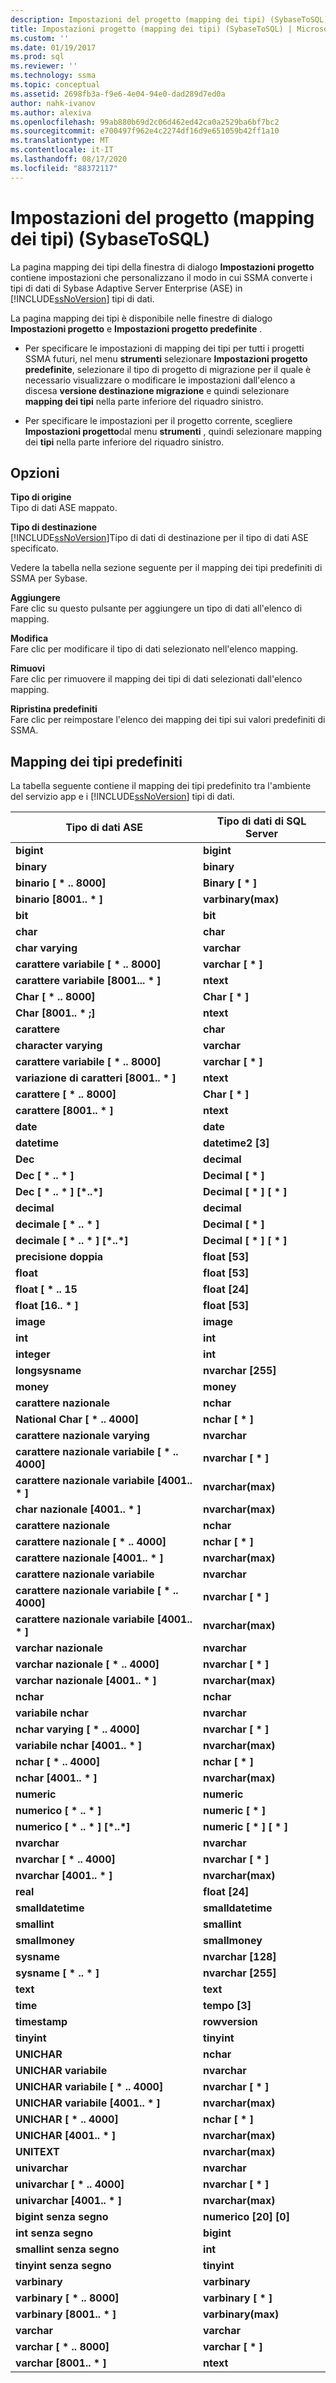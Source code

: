 ```yaml
---
description: Impostazioni del progetto (mapping dei tipi) (SybaseToSQL)
title: Impostazioni progetto (mapping dei tipi) (SybaseToSQL) | Microsoft Docs
ms.custom: ''
ms.date: 01/19/2017
ms.prod: sql
ms.reviewer: ''
ms.technology: ssma
ms.topic: conceptual
ms.assetid: 2698fb3a-f9e6-4e04-94e0-dad289d7ed0a
author: nahk-ivanov
ms.author: alexiva
ms.openlocfilehash: 99ab880b69d2c06d462ed42ca0a2529ba6bf7bc2
ms.sourcegitcommit: e700497f962e4c2274df16d9e651059b42ff1a10
ms.translationtype: MT
ms.contentlocale: it-IT
ms.lasthandoff: 08/17/2020
ms.locfileid: "88372117"
---
```

# <a name="project-settings-type-mapping-sybasetosql"></a>Impostazioni del progetto (mapping dei tipi) (SybaseToSQL)
La pagina mapping dei tipi della finestra di dialogo **Impostazioni progetto** contiene impostazioni che personalizzano il modo in cui SSMA converte i tipi di dati di Sybase Adaptive Server Enterprise (ASE) in [!INCLUDE[ssNoVersion](../../includes/ssnoversion-md.md)] tipi di dati.  
  
La pagina mapping dei tipi è disponibile nelle finestre di dialogo **Impostazioni progetto** e **Impostazioni progetto predefinite** .  
  
-   Per specificare le impostazioni di mapping dei tipi per tutti i progetti SSMA futuri, nel menu **strumenti** selezionare **Impostazioni progetto predefinite**, selezionare il tipo di progetto di migrazione per il quale è necessario visualizzare o modificare le impostazioni dall'elenco a discesa **versione destinazione migrazione** e quindi selezionare **mapping dei tipi** nella parte inferiore del riquadro sinistro.  
  
-   Per specificare le impostazioni per il progetto corrente, scegliere **Impostazioni progetto**dal menu **strumenti** , quindi selezionare mapping dei **tipi** nella parte inferiore del riquadro sinistro.  
  
## <a name="options"></a>Opzioni  
**Tipo di origine**  
Tipo di dati ASE mappato.  
  
**Tipo di destinazione**  
[!INCLUDE[ssNoVersion](../../includes/ssnoversion-md.md)]Tipo di dati di destinazione per il tipo di dati ASE specificato.  
  
Vedere la tabella nella sezione seguente per il mapping dei tipi predefiniti di SSMA per Sybase.  
  
**Aggiungere**  
Fare clic su questo pulsante per aggiungere un tipo di dati all'elenco di mapping.  
  
**Modifica**  
Fare clic per modificare il tipo di dati selezionato nell'elenco mapping.  
  
**Rimuovi**  
Fare clic per rimuovere il mapping dei tipi di dati selezionati dall'elenco mapping.  
  
**Ripristina predefiniti**  
Fare clic per reimpostare l'elenco dei mapping dei tipi sui valori predefiniti di SSMA.  
  
## <a name="default-type-mapping"></a>Mapping dei tipi predefiniti  
La tabella seguente contiene il mapping dei tipi predefinito tra l'ambiente del servizio app e i [!INCLUDE[ssNoVersion](../../includes/ssnoversion-md.md)] tipi di dati.  
  
|Tipo di dati ASE|Tipo di dati di SQL Server|  
|-----------------|------------------------|  
|**bigint**|**bigint**|  
|**binary**|**binary**|  
|**binario [ \* .. 8000]**|**Binary [ \* ]**|  
|**binario [8001.. \* ]**|**varbinary(max)**|  
|**bit**|**bit**|  
|**char**|**char**|  
|**char varying**|**varchar**|  
|**carattere variabile [ \* .. 8000]**|**varchar [ \* ]**|  
|**carattere variabile [8001... \* ]**|**ntext**|  
|**Char [ \* .. 8000]**|**Char [ \* ]**|  
|**Char [8001.. \* ;]**|**ntext**|  
|**carattere**|**char**|  
|**character varying**|**varchar**|  
|**carattere variabile [ \* .. 8000]**|**varchar [ \* ]**|  
|**variazione di caratteri [8001.. \* ]**|**ntext**|  
|**carattere [ \* .. 8000]**|**Char [ \* ]**|  
|**carattere [8001.. \* ]**|**ntext**|  
|**date**|**date**|  
|**datetime**|**datetime2 [3]**|  
|**Dec**|**decimal**|  
|**Dec [ \* .. \* ]**|**Decimal [ \* ]**|  
|**Dec [ \* .. \* ] [\*..\*]**|**Decimal [ \* ] [ \* ]**|  
|**decimal**|**decimal**|  
|**decimale [ \* .. \* ]**|**Decimal [ \* ]**|  
|**decimale [ \* .. \* ] [\*..\*]**|**Decimal [ \* ] [ \* ]**|  
|**precisione doppia**|**float [53]**|  
|**float**|**float [53]**|  
|**float [ \* .. 15**|**float [24]**|  
|**float [16.. \* ]**|**float [53]**|  
|**image**|**image**|  
|**int**|**int**|  
|**integer**|**int**|  
|**longsysname**|**nvarchar [255]**|  
|**money**|**money**|  
|**carattere nazionale**|**nchar**|  
|**National Char [ \* .. 4000]**|**nchar [ \* ]**|  
|**carattere nazionale varying**|**nvarchar**|  
|**carattere nazionale variabile [ \* .. 4000]**|**nvarchar [ \* ]**|  
|**carattere nazionale variabile [4001.. \* ]**|**nvarchar(max)**|  
|**char nazionale [4001.. \* ]**|**nvarchar(max)**|  
|**carattere nazionale**|**nchar**|  
|**carattere nazionale [ \* .. 4000]**|**nchar [ \* ]**|  
|**carattere nazionale [4001.. \* ]**|**nvarchar(max)**|  
|**carattere nazionale variabile**|**nvarchar**|  
|**carattere nazionale variabile [ \* .. 4000]**|**nvarchar [ \* ]**|  
|**carattere nazionale variabile [4001.. \* ]**|**nvarchar(max)**|  
|**varchar nazionale**|**nvarchar**|  
|**varchar nazionale [ \* .. 4000]**|**nvarchar [ \* ]**|  
|**varchar nazionale [4001.. \* ]**|**nvarchar(max)**|  
|**nchar**|**nchar**|  
|**variabile nchar**|**nvarchar**|  
|**nchar varying [ \* .. 4000]**|**nvarchar [ \* ]**|  
|**variabile nchar [4001.. \* ]**|**nvarchar(max)**|  
|**nchar [ \* .. 4000]**|**nchar [ \* ]**|  
|**nchar [4001.. \* ]**|**nvarchar(max)**|  
|**numeric**|**numeric**|  
|**numerico [ \* .. \* ]**|**numeric [ \* ]**|  
|**numerico [ \* .. \* ] [\*..\*]**|**numeric [ \* ] [ \* ]**|  
|**nvarchar**|**nvarchar**|  
|**nvarchar [ \* .. 4000]**|**nvarchar [ \* ]**|  
|**nvarchar [4001.. \* ]**|**nvarchar(max)**|  
|**real**|**float [24]**|  
|**smalldatetime**|**smalldatetime**|  
|**smallint**|**smallint**|  
|**smallmoney**|**smallmoney**|  
|**sysname**|**nvarchar [128]**|  
|**sysname [ \* .. \* ]**|**nvarchar [255]**|  
|**text**|**text**|  
|**time**|**tempo [3]**|  
|**timestamp**|**rowversion**|  
|**tinyint**|**tinyint**|  
|**UNICHAR**|**nchar**|  
|**UNICHAR variabile**|**nvarchar**|  
|**UNICHAR variabile [ \* .. 4000]**|**nvarchar [ \* ]**|  
|**UNICHAR variabile [4001.. \* ]**|**nvarchar(max)**|  
|**UNICHAR [ \* .. 4000]**|**nchar [ \* ]**|  
|**UNICHAR [4001.. \* ]**|**nvarchar(max)**|  
|**UNITEXT**|**nvarchar(max)**|  
|**univarchar**|**nvarchar**|  
|**univarchar [ \* .. 4000]**|**nvarchar [ \* ]**|  
|**univarchar [4001.. \* ]**|**nvarchar(max)**|  
|**bigint senza segno**|**numerico [20] [0]**|  
|**int senza segno**|**bigint**|  
|**smallint senza segno**|**int**|  
|**tinyint senza segno**|**tinyint**|  
|**varbinary**|**varbinary**|  
|**varbinary [ \* .. 8000]**|**varbinary [ \* ]**|  
|**varbinary [8001.. \* ]**|**varbinary(max)**|  
|**varchar**|**varchar**|  
|**varchar [ \* .. 8000]**|**varchar [ \* ]**|  
|**varchar [8001.. \* ]**|**ntext**|  
  
